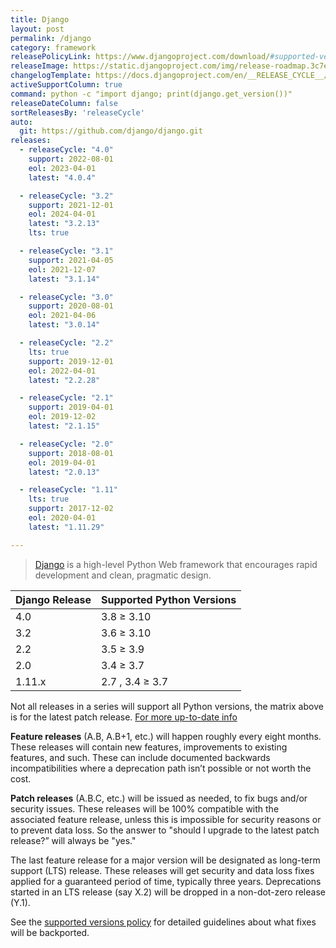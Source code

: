 ```yaml
---
title: Django
layout: post
permalink: /django
category: framework
releasePolicyLink: https://www.djangoproject.com/download/#supported-versions
releaseImage: https://static.djangoproject.com/img/release-roadmap.3c7ece4f31b3.png
changelogTemplate: https://docs.djangoproject.com/en/__RELEASE_CYCLE__/releases/__LATEST__/
activeSupportColumn: true
command: python -c "import django; print(django.get_version())"
releaseDateColumn: false
sortReleasesBy: 'releaseCycle'
auto:
  git: https://github.com/django/django.git
releases:
  - releaseCycle: "4.0"
    support: 2022-08-01
    eol: 2023-04-01
    latest: "4.0.4"

  - releaseCycle: "3.2"
    support: 2021-12-01
    eol: 2024-04-01
    latest: "3.2.13"
    lts: true

  - releaseCycle: "3.1"
    support: 2021-04-05
    eol: 2021-12-07
    latest: "3.1.14"

  - releaseCycle: "3.0"
    support: 2020-08-01
    eol: 2021-04-06
    latest: "3.0.14"

  - releaseCycle: "2.2"
    lts: true
    support: 2019-12-01
    eol: 2022-04-01
    latest: "2.2.28"

  - releaseCycle: "2.1"
    support: 2019-04-01
    eol: 2019-12-02
    latest: "2.1.15"

  - releaseCycle: "2.0"
    support: 2018-08-01
    eol: 2019-04-01
    latest: "2.0.13"

  - releaseCycle: "1.11"
    lts: true
    support: 2017-12-02
    eol: 2020-04-01
    latest: "1.11.29"

---
```


> [Django](https://www.djangoproject.com/) is a high-level Python Web framework that encourages rapid development and clean, pragmatic design.

Django Release|Supported Python Versions
--------------|-------------------------
4.0           |3.8 ≥ 3.10
3.2           |3.6 ≥ 3.10
2.2           |3.5 ≥ 3.9
2.0           |3.4 ≥ 3.7
1.11.x        |2.7 , 3.4 ≥ 3.7

Not all releases in a series will support all Python versions, the matrix above is for the latest patch release.
[For more up-to-date info](https://docs.djangoproject.com/en/4.0/faq/install/#what-python-version-can-i-use-with-django)

**Feature releases** (A.B, A.B+1, etc.) will happen roughly every eight months. These releases will contain new features, improvements to existing features, and such. These can include documented backwards incompatibilities where a deprecation path isn’t possible or not worth the cost.

**Patch releases** (A.B.C, etc.) will be issued as needed, to fix bugs and/or security issues. These releases will be 100% compatible with the associated feature release, unless this is impossible for security reasons or to prevent data loss. So the answer to "should I upgrade to the latest patch release?” will always be "yes."

The last feature release for a major version will be designated as long-term support (LTS) release. These releases will get security and data loss fixes applied for a guaranteed period of time, typically three years. Deprecations started in an LTS release (say X.2) will be dropped in a non-dot-zero release (Y.1).

See the [supported versions policy](https://docs.djangoproject.com/en/dev/internals/release-process/#supported-versions) for detailed guidelines about what fixes will be backported.
